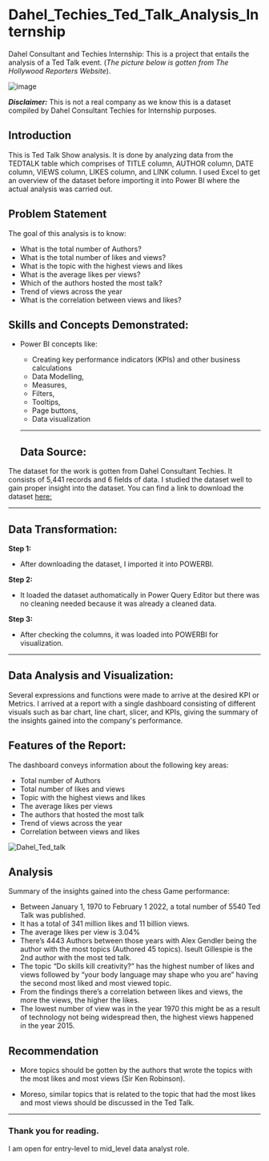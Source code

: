# Dahel_Techies_Ted_Talk_Analysis_Internship
Dahel Consultant and Techies Internship: This is a project that entails the analysis of a Ted Talk event.
(*The picture below is gotten from The Hollywood Reporters Website*). 


![image](https://github.com/RemedyData/Dahel_Techies_Ted_Talk_Analysis_Internship/assets/137626163/22da9340-6c4b-4454-a62b-d999b115713a)



***Disclaimer:*** This is not a real company as we know this is a dataset compiled by Dahel Consultant Techies for Internship purposes. 


## Introduction

This is Ted Talk Show analysis. It is done by analyzing data from  the TEDTALK table which comprises of TITLE column,	AUTHOR column, DATE column,	VIEWS column,	LIKES column,	and LINK column. I used Excel to get an overview of the dataset before importing it into Power BI where the actual analysis was carried out. 

## Problem Statement

The goal of this analysis is to know:

- What is the total number of Authors?
- What is the total number of likes and views?
- What is the topic with the highest views and likes
- What is the average likes per views?
- Which of the authors hosted the most talk?
- Trend of views across the year
- What is the correlation between views and likes? 





## Skills and Concepts Demonstrated:

- Power BI concepts like:
   - Creating key performance indicators (KPIs) and other business calculations
   - Data Modelling,
   - Measures,
   - Filters,
   - Tooltips,
   - Page buttons,
   - Data visualization
 
   ---
  ## Data Source:
  
The dataset for the work is gotten from Dahel Consultant Techies. It consists of 5,441 records and 6 fields of data. I studied the dataset well to gain proper insight into the dataset. You can find a link to download the dataset [here:](https://drive.google.com/drive/folders/1fkPhCBfBtroHccWb_XzDwTPxh9TRj8fP?usp=drive_link)

   ---

## Data Transformation:

**Step 1:**
- After downloading the dataset, I imported it into POWERBI.

**Step 2:**
- It loaded the dataset authomatically in Power Query Editor but there was no cleaning needed because it was already a cleaned data.

**Step 3:**
- After checking the columns, it was loaded into POWERBI for visualization.

---


## Data Analysis and Visualization:

Several expressions and functions were made to arrive at the desired KPI or Metrics.
I arrived at a report with a single dashboard consisting of different visuals such as bar chart, line chart, slicer, and KPIs, giving the summary of the insights gained into the company's performance.

## Features of the Report:
The dashboard conveys information about the following key areas:
- Total number of Authors
- Total number of likes and views
- Topic with the highest views and likes
- The average likes per views
- The authors that hosted the most talk
- Trend of views across the year
- Correlation between views and likes


![Dahel_Ted_talk](https://github.com/RemedyData/Dahel_Techies_Ted_Talk_Analysis_Internship/assets/137626163/56eb2361-f946-4e11-a126-05222ee11519)




## Analysis

Summary of the insights gained into the chess Game performance: 

- Between January 1, 1970 to February 1 2022, a total number of 5540 Ted Talk was published. 
- It has a total of 341 million likes and 11 billion views.
- The average likes per view is 3.04%
- There’s 4443 Authors between those years with Alex Gendler being the author with the most topics (Authored 45 topics). Iseult Gillespie is the 2nd author with the most ted talk.
- The topic “Do skills kill creativity?” has the highest number of likes and views followed by “your body language may shape who you are” having the second most liked and most viewed 
  topic.
- From the findings there’s a correlation between likes and views, the more the views, the higher the likes. 
- The lowest number of view was in the year 1970 this might be as a result of technology not being widespread then, the highest views happened in the year 2015.


## Recommendation

- More topics should be gotten by the authors that wrote the topics with the most likes and most views (Sir Ken Robinson).

- Moreso, similar topics that is related to the topic that had the most likes and most views should be discussed in the Ted Talk. 

---

### Thank you for reading.

I am open for entry-level to mid_level data analyst role.
